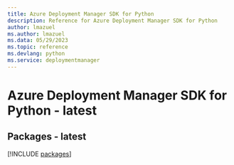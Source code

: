 ```yaml
---
title: Azure Deployment Manager SDK for Python
description: Reference for Azure Deployment Manager SDK for Python
author: lmazuel
ms.author: lmazuel
ms.data: 05/29/2023
ms.topic: reference
ms.devlang: python
ms.service: deploymentmanager
---
```

# Azure Deployment Manager SDK for Python - latest
## Packages - latest
[!INCLUDE [packages](deployment-manager-index.md)]